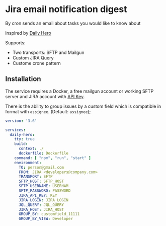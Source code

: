 # Jira email notification digest

By cron sends an email about tasks you would like to know about

Inspired by [Daily Hero](https://github.com/gdml/daily-hero)


Supports:

* Two transports: SFTP and Mailgun
* Custom JIRA Query
* Custome crone pattern


## Installation

The service requires a Docker, a free mailgun account or working SFTP server and JIRA account with [API Key](https://confluence.atlassian.com/cloud/api-tokens-938839638.html).

There is the ability to group issues by a custom field which is compatible in format with `assignee`. (Default: `assignee`);

```yaml
version: '3.6'

services:
  daily-hero:
    tty: true
    build:
      context: ./
      dockerfile: Dockerfile
    command: [ "npm", "run", "start" ]
    environment:
      TO: person@gmail.com
      FROM: JIRA <developers@company.com>
      TRANSPORT: SFTP
      SFTP_HOST: SFTP_HOST
      SFTP_USERNAME: USERNAM
      SFTP_PASSWORD: PASSWORD
      JIRA_API_KEY: KEY
      JIRA_LOGIN: JIRA_LOGIN
      JQL_QUERY: JQL_QUERY
      JIRA_HOST: JIRA_HOST
      GROUP_BY: customfield_11111
      GROUP_BY_VIEW: Developer

```
